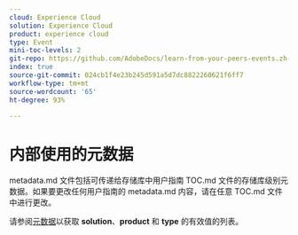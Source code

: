 ```yaml
---
cloud: Experience Cloud
solution: Experience Cloud
product: experience cloud
type: Event
mini-toc-levels: 2
git-repo: https://github.com/AdobeDocs/learn-from-your-peers-events.zh-Hans
index: true
source-git-commit: 024cb1f4e23b245d591a5d7dc8822260621f6ff7
workflow-type: tm+mt
source-wordcount: '65'
ht-degree: 93%

---
```



# 内部使用的元数据

metadata.md 文件包括可传递给存储库中用户指南 TOC.md 文件的存储库级别元数据。如果要更改任何用户指南的 metadata.md 内容，请在任意 TOC.md 文件中进行更改。

请参阅[元数据](https://experienceleague.adobe.com/docs/authoring-guide-exl/using/editing/user-guide-setup/metadata.html?lang=en)以获取 **solution**、**product** 和 **type** 的有效值的列表。
